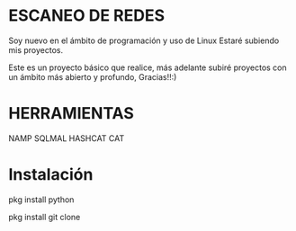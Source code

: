 # ESCANEO DE REDES 
Soy nuevo en el ámbito de programación y uso de Linux 
Estaré subiendo mis proyectos.

Este es un proyecto básico que realice, más adelante subiré proyectos con un ámbito más abierto y profundo, Gracias!!:)



# HERRAMIENTAS 

NAMP
SQLMAL
HASHCAT
CAT

# Instalación 

pkg install python 

pkg install git clone 

